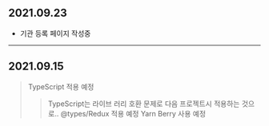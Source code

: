 ## 2021.09.23
- 기관 등록 페이지 작성중
---

## 2021.09.15
> TypeScript 적용 예정
> > TypeScript는 라이브 러리 호환 문제로 다음 프로젝트시 적용하는 것으로..
@types/Redux 적용 예정
Yarn Berry 사용 예정
